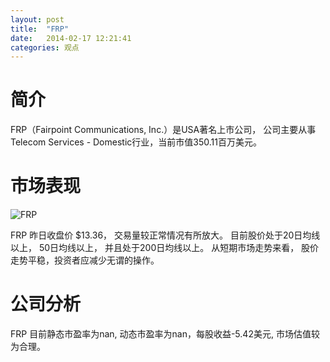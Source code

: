 ```yaml
---
layout: post
title:  "FRP"
date:   2014-02-17 12:21:41
categories: 观点
---
```


# 简介
FRP（Fairpoint Communications, Inc.）是USA著名上市公司，
公司主要从事Telecom Services - Domestic行业，当前市值350.11百万美元。

# 市场表现

![FRP](http://finviz.com/chart.ashx?t=FRP&ty=c&ta=1&p=d&s=l)

FRP 昨日收盘价 $13.36，
交易量较正常情况有所放大。
目前股价处于20日均线以上，
50日均线以上，
并且处于200日均线以上。
从短期市场走势来看，
股价走势平稳，投资者应减少无谓的操作。

# 公司分析
FRP 目前静态市盈率为nan, 动态市盈率为nan，每股收益-5.42美元,
市场估值较为合理。
